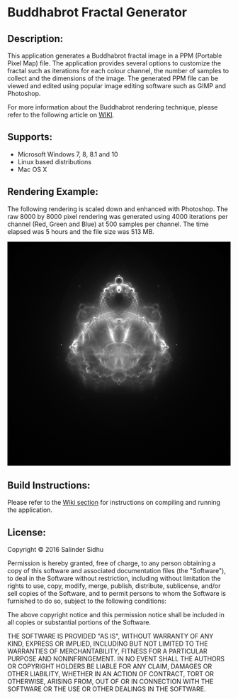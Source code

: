 # Buddhabrot Fractal Generator

## Description:
This application generates a Buddhabrot fractal image in a PPM (Portable Pixel Map) file. The application provides several options to customize the fractal such as iterations for each colour channel, the number of samples to collect and the dimensions of the image. The generated PPM file can be viewed and edited using popular image editing software such as GIMP and Photoshop.

For more information about the Buddhabrot rendering technique, please refer to the following article on [WIKI](https://en.wikipedia.org/wiki/Buddhabrot).

## Supports:
- Microsoft Windows 7, 8, 8.1 and 10
- Linux based distributions
- Mac OS X

## Rendering Example:
The following rendering is scaled down and enhanced with Photoshop. The raw 8000 by 8000 pixel rendering was generated using 4000 iterations per channel (Red, Green and Blue) at 500 samples per channel. The time elapsed was 5 hours and the file size was 513 MB.
<p align='center'>
	<img src='example.png' alt='Rendering Example'/>
</p>

## Build Instructions:
Please refer to the [Wiki section](https://github.com/SalinderSidhu/Buddhabrot/wiki) for instructions on compiling and running the application.

## License:
Copyright &copy; 2016 Salinder Sidhu

Permission is hereby granted, free of charge, to any person obtaining a copy of this software and associated documentation files (the "Software"), to deal in the Software without restriction, including without limitation the rights to use, copy, modify, merge, publish, distribute, sublicense, and/or sell copies of the Software, and to permit persons to whom the Software is furnished to do so, subject to the following conditions:

The above copyright notice and this permission notice shall be included in all copies or substantial portions of the Software.

THE SOFTWARE IS PROVIDED "AS IS", WITHOUT WARRANTY OF ANY KIND, EXPRESS OR IMPLIED, INCLUDING BUT NOT LIMITED TO THE WARRANTIES OF MERCHANTABILITY, FITNESS FOR A PARTICULAR PURPOSE AND NONINFRINGEMENT. IN NO EVENT SHALL THE AUTHORS OR COPYRIGHT HOLDERS BE LIABLE FOR ANY CLAIM, DAMAGES OR OTHER LIABILITY, WHETHER IN AN ACTION OF CONTRACT, TORT OR OTHERWISE, ARISING FROM, OUT OF OR IN CONNECTION WITH THE SOFTWARE OR THE USE OR OTHER DEALINGS IN THE SOFTWARE.
